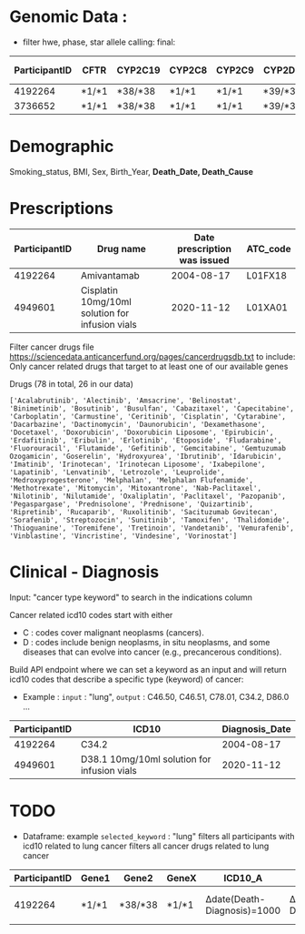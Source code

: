 # Genomic Data : 
  * filter hwe, phase, star allele calling:
 final:
    
| ParticipantID | CFTR  | CYP2C19 | CYP2C8 | CYP2C9 | CYP2D6 | CYP3A4 | CYP3A5 | DPYD | SLCO1B1 | TPMT | UGT1A1 | VKORC1 | NAT2 | HLA-A | HLA-B
|---------------|-------|-|--------|--|---|---|---|---|---|---|---|---|--|-|--|
| 4192264       |*1/*1 | *38/*38 | *1/*1|*1/*1 | *39/*39| *1/*1| *1/*1| *1/*rs17376848| *1/*1|*1/*1|*1/*80|*H6+rs9934438/*T|*4/*5 | |
| 3736652       |*1/*1|*38/*38|*1/*1|*1/*1|*39/*39|*1/*1|*1/*1|*1/*6|*1/*1|*1/*1|*1/*1|*H6+rs9934438/*T|*5/*5||




# Demographic
Smoking_status, BMI, Sex, Birth_Year, **Death_Date, Death_Cause**



# Prescriptions

ParticipantID 	|Drug name |	Date prescription was issued 	|ATC_code |
| -----| ----| ----|---|
4192264 	| Amivantamab | 	2004-08-17 	| L01FX18 | 
4949601 	| Cisplatin 10mg/10ml solution for infusion vials | 	2020-11-12 | L01XA01 |

Filter cancer drugs file https://sciencedata.anticancerfund.org/pages/cancerdrugsdb.txt to include:
  Only cancer related drugs that target to at least one of our available genes  

  Drugs (78 in total, 26 in our data)
  
    ['Acalabrutinib', 'Alectinib', 'Amsacrine', 'Belinostat', 'Binimetinib', 'Bosutinib', 'Busulfan', 'Cabazitaxel', 'Capecitabine', 'Carboplatin', 'Carmustine', 'Ceritinib', 'Cisplatin', 'Cytarabine', 'Dacarbazine', 'Dactinomycin', 'Daunorubicin', 'Dexamethasone', 'Docetaxel', 'Doxorubicin', 'Doxorubicin Liposome', 'Epirubicin', 'Erdafitinib', 'Eribulin', 'Erlotinib', 'Etoposide', 'Fludarabine', 'Fluorouracil', 'Flutamide', 'Gefitinib', 'Gemcitabine', 'Gemtuzumab Ozogamicin', 'Goserelin', 'Hydroxyurea', 'Ibrutinib', 'Idarubicin', 'Imatinib', 'Irinotecan', 'Irinotecan Liposome', 'Ixabepilone', 'Lapatinib', 'Lenvatinib', 'Letrozole', 'Leuprolide', 'Medroxyprogesterone', 'Melphalan', 'Melphalan Flufenamide', 'Methotrexate', 'Mitomycin', 'Mitoxantrone', 'Nab-Paclitaxel', 'Nilotinib', 'Nilutamide', 'Oxaliplatin', 'Paclitaxel', 'Pazopanib', 'Pegaspargase', 'Prednisolone', 'Prednisone', 'Quizartinib', 'Ripretinib', 'Rucaparib', 'Ruxolitinib', 'Sacituzumab Govitecan', 'Sorafenib', 'Streptozocin', 'Sunitinib', 'Tamoxifen', 'Thalidomide', 'Thioguanine', 'Toremifene', 'Tretinoin', 'Vandetanib', 'Vemurafenib', 'Vinblastine', 'Vincristine', 'Vindesine', 'Vorinostat']
    

 

# Clinical - Diagnosis

 Input: "cancer type keyword" to search in the indications column

Cancer related icd10 codes start with either 
  * C : codes cover malignant neoplasms (cancers).
  * D : codes include benign neoplasms, in situ neoplasms, and some diseases that can evolve into cancer (e.g., precancerous conditions).


Build API endpoint where we can set a keyword as an input and will return icd10 codes that describe a specific type (keyword) of cancer:
  * Example : `input` : "lung", `output` : C46.50, C46.51, C78.01, C34.2, D86.0 ...



ParticipantID 	| ICD10|	Diagnosis_Date |
| -----| ----| ----|
4192264 	| C34.2 | 	2004-08-17 	
4949601 	| D38.1 10mg/10ml solution for infusion vials | 	2020-11-12 


# TODO

* Dataframe:
  example `selected_keyword` : "lung"
  filters  all participants with icd10 related to lung cancer
  filters all cancer drugs related to lung cancer
  

| ParticipantID | Gene1  | Gene2 | GeneX | ICD10_A | ICD10_B | ICD10_C | ATC_A | ATC_B |
|---------------|------- |-------|-------|---------|---------|---------|-------|-------|
| 4192264       |*1/*1 | *38/*38 | *1/*1| Δdate(Death-Diagnosis)=1000| Δdate(Death-Diagnosis)=100 | NA| Δdate(Death-LastPrescription)= 800|Δdate(Death-LastPrescription)= 100 | 














